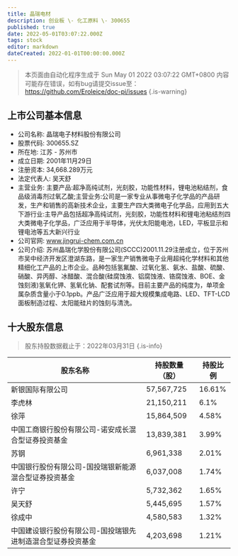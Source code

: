 ```yaml
---
title: 晶瑞电材
description: 创业板 \- 化工原料 \- 300655
published: true
date: 2022-05-01T03:07:22.000Z
tags: stock
editor: markdown
dateCreated: 2022-01-01T00:00:00.000Z
---
```


> 本页面由自动化程序生成于 Sun May 01 2022 03:07:22 GMT+0800
> 内容可能存在错误，如有bug请提交issue至：https://github.com/Eroleice/doc-pi/issues
{.is-warning}

## 上市公司基本信息
- 公司名称: 晶瑞电子材料股份有限公司
- 股票代码: 300655.SZ
- 所在地: 江苏 - 苏州市
- 成立日期: 2001年11月29日
- 注册资本: 34,668.289万元
- 法定代表人: 吴天舒
- 主营业务: 主要产品:超净高纯试剂，光刻胶，功能性材料，锂电池粘结剂，食品级消毒剂过氧乙酸;主营业务:公司是一家专业从事微电子化学品的产品研发，生产和销售的高新技术企业，主要生产四大类微电子化学品，应用到五大下游行业:主导产品包括超净高纯试剂，光刻胶，功能性材料和锂电池粘结剂四大类微电子化学品，广泛应用于半导体，光伏太阳能电池，LED，平板显示和锂电池等五大新兴行业
- 公司官网: www.jingrui-chem.com.cn
- 公司介绍: 苏州晶瑞化学股份有限公司(SCCC)2001.11.29注册成立，位于苏州市吴中经济开发区澄湖东路，是一家生产销售微电子业用超纯化学材料和其他精细化工产品的上市企业。品种包括氢氟酸、过氧化氢、氨水、盐酸、硫酸、硝酸、异丙醇、冰醋酸、混合酸(硅腐蚀液、铝腐蚀液、铬腐蚀液、BOE、金蚀刻液)氢氧化钾、氢氧化钠、配套试剂等。目前主要产品的纯度为，单项金属杂质含量小于0.1ppb。产品广泛应用于超大规模集成电路、LED、TFT-LCD面板制造过程、太阳能硅片的蚀刻与清洗。


## 十大股东信息
> 股东持股数据截止于：2022年03月31日
{.is-info}

| 股东名称 | 持股数量（股） | 持股比例 |
| --- | --- | --- |
| 新银国际有限公司 | 57,567,725 | 16.61% |
| 李虎林 | 21,150,211 | 6.1% |
| 徐萍 | 15,864,509 | 4.58% |
| 中国工商银行股份有限公司-诺安成长混合型证券投资基金 | 13,839,381 | 3.99% |
| 苏钢 | 6,961,338 | 2.01% |
| 中国银行股份有限公司-国投瑞银新能源混合型证券投资基金 | 6,037,008 | 1.74% |
| 许宁 | 5,732,362 | 1.65% |
| 吴天舒 | 5,445,695 | 1.57% |
| 徐成中 | 4,580,583 | 1.32% |
| 中国建设银行股份有限公司-国投瑞银先进制造混合型证券投资基金 | 4,203,698 | 1.21% |




